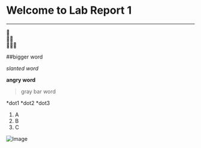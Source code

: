 # Welcome to Lab Report 1
---

🥜<br>
🥜🥜<br>
🥜🥜🥜

##bigger word

*slanted word*

**angry word**

>gray bar word

*dot1
*dot2
*dot3
1. A
2. B
3. C

![Image](https://media.sproutsocial.com/uploads/2017/02/10x-featured-social-media-image-size.png)
